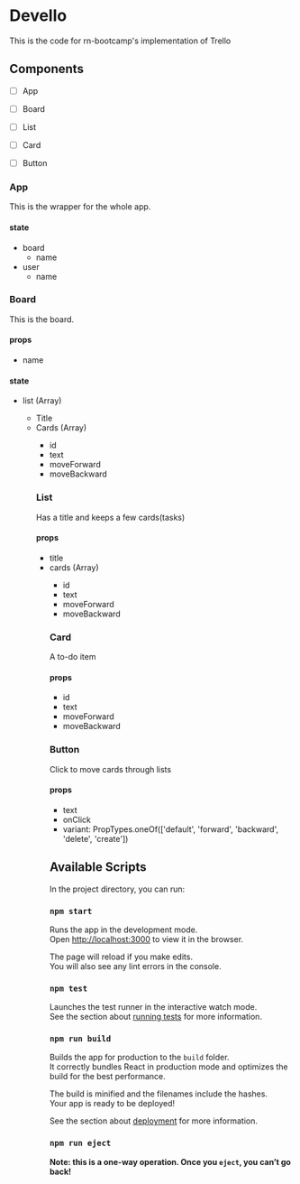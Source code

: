 # Devello
This is the code for rn-bootcamp's implementation of Trello

## Components
- [ ] App
- [ ] Board
- [ ] List
- [ ] Card
- [ ] Button


### App
This is the wrapper for the whole app.
#### state
  - board
    - name
  - user
    - name

### Board
This is the board.
#### props
  - name
#### state
  - list (Array<object>)
    - Title
    - Cards (Array<object>)
      - id
      - text
      - moveForward
      - moveBackward

### List
Has a title and keeps a few cards(tasks)
#### props
  - title
  - cards (Array<object>)
    - id
    - text
    - moveForward
    - moveBackward

### Card
A to-do item
#### props
  - id
  - text
  - moveForward
  - moveBackward

### Button
Click to move cards through lists
#### props
  - text
  - onClick
  - variant: PropTypes.oneOf(['default', 'forward', 'backward', 'delete', 'create'])

## Available Scripts

In the project directory, you can run:

### `npm start`

Runs the app in the development mode.<br>
Open [http://localhost:3000](http://localhost:3000) to view it in the browser.

The page will reload if you make edits.<br>
You will also see any lint errors in the console.

### `npm test`

Launches the test runner in the interactive watch mode.<br>
See the section about [running tests](#running-tests) for more information.

### `npm run build`

Builds the app for production to the `build` folder.<br>
It correctly bundles React in production mode and optimizes the build for the best performance.

The build is minified and the filenames include the hashes.<br>
Your app is ready to be deployed!

See the section about [deployment](#deployment) for more information.

### `npm run eject`

**Note: this is a one-way operation. Once you `eject`, you can’t go back!**
